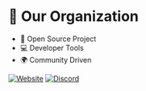 # 🌟 Our Organization

- 🚀 Open Source Project
- 💻 Developer Tools
- 🌍 Community Driven

[![Website](https://img.shields.io/badge/Website-Visit-blue)](https://your-org.com)
[![Discord](https://img.shields.io/discord/123456789)](https://discord.gg/your-invite)

